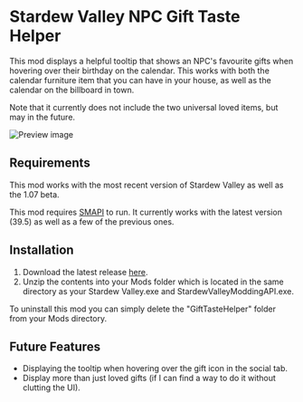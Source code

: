 Stardew Valley NPC Gift Taste Helper
====================================

This mod displays a helpful tooltip that shows an NPC's favourite gifts when hovering over their birthday on the calendar.
This works with both the calendar furniture item that you can have in your house, as well as the calendar on the billboard in town.

Note that it currently does not include the two universal loved items, but may in the future.

![Preview image](https://i.imgur.com/3fMijhc.png)

## Requirements

This mod works with the most recent version of Stardew Valley as well as the 1.07 beta.

This mod requires [SMAPI](https://github.com/ClxS/SMAPI) to run. It currently works with the latest version (39.5) as well as a few of the previous ones.

## Installation

1. Download the latest release [here](https://github.com/tstaples/GiftTasteHelper/releases).
2. Unzip the contents into your Mods folder which is located in the same directory as your Stardew Valley.exe and StardewValleyModdingAPI.exe.

To uninstall this mod you can simply delete the "GiftTasteHelper" folder from your Mods directory.

## Future Features

- Displaying the tooltip when hovering over the gift icon in the social tab.
- Display more than just loved gifts (if I can find a way to do it without clutting the UI).